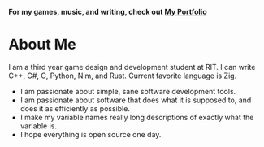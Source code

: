 **For my games, music, and writing, check out [My Portfolio](https://the-argus.github.io/portfolio)**

# About Me

I am a third year game design and development student at RIT. I can write C++,
C#, C, Python, Nim, and Rust. Current favorite language is Zig.

- I am passionate about simple, sane software development tools.
- I am passionate about software that does what it is supposed to, and does it as efficiently as possible.
- I make my variable names really long descriptions of exactly what the variable is.
- I hope everything is open source one day.
